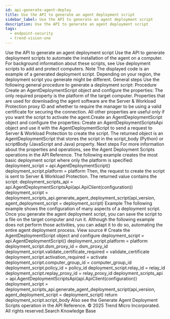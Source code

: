 ```yaml
---
id: api-generate-agent-deploy
title: Use the API to generate an agent deployment script
sidebar_label: Use the API to generate an agent deployment script
description: Use the API to generate an agent deployment script
tags:
  - endpoint-security
  - trend-vision-one
---
```


 Use the API to generate an agent deployment script Use the API to generate deployment scripts to automate the installation of the agent on a computer. For background information about these scripts, see Use deployment scripts to add and protect computers. Note The displayed code is an example of a generated deployment script. Depending on your region, the deployment script you generate might be different. General steps Use the following general procedure to generate a deployment script: Procedure Create an AgentDeploymentScript object and configure the properties: The only required property is the platform of the target computer. Properties that are used for downloading the agent software are the Server & Workload Protection proxy ID and whether to require the manager to be using a valid certificate for securing the connection. All other properties are useful only if you want the script to activate the agent.Create an AgentDeploymentScript object and configure the properties: Create an AgentDeploymentScriptsApi object and use it with the AgentDeploymentScript to send a request to Server & Workload Protection to create the script. The returned object is an AgentDeploymentScript that stores the script in the script_body (Python) or scriptBody (JavaScript and Java) property. Next steps For more information about the properties and operations, see the Agent Deployment Scripts operations in the API Reference. The following example creates the most basic deployment script where only the platform is specified: deployment_script = api.AgentDeploymentScript() deployment_script.platform = platform Then, the request to create the script is sent to Server & Workload Protection. The returned value contains the script: deployment_scripts_api = api.AgentDeploymentScriptsApi(api.ApiClient(configuration)) deployment_script = deployment_scripts_api.generate_agent_deployment_script(api_version, agent_deployment_script = deployment_script) Example The following example shows the configuration of many aspects of a deployment script. Once you generate the agent deployment script, you can save the script to a file on the target computer and run it. Although the following example does not perform those activities, you can adapt it to do so, automating the entire agent deployment process. View source # Create the AgentDeploymentScript object and configure deployment_script = api.AgentDeploymentScript() deployment_script.platform = platform deployment_script.dsm_proxy_id = dsm_proxy_id deployment_script.validate_certificate_required = validate_certificate deployment_script.activation_required = activate deployment_script.computer_group_id = computer_group_id deployment_script.policy_id = policy_id deployment_script.relay_id = relay_id deployment_script.replay_proxy_id = relay_proxy_id deployment_scripts_api = api.AgentDeploymentScriptsApi(api.ApiClient(configuration)) deployment_script = deployment_scripts_api.generate_agent_deployment_script(api_version, agent_deployment_script = deployment_script) return deployment_script.script_body Also see the Generate Agent Deployment Scripts operation in the API Reference. © 2025 Trend Micro Incorporated. All rights reserved.Search Knowledge Base